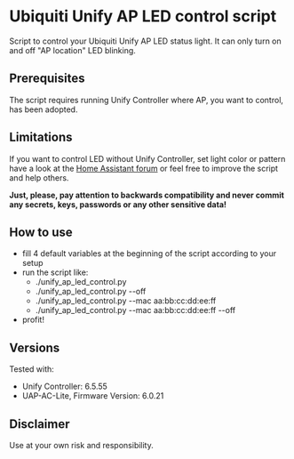 # Ubiquiti Unify AP LED control script
Script to control your Ubiquiti Unify AP LED status light. It can only turn on and off "AP location" LED blinking.

## Prerequisites
The script requires running Unify Controller where AP, you want to control, has been adopted.

## Limitations
If you want to control LED without Unify Controller, set light color or pattern have a look at the
[Home Assistant forum](https://community.home-assistant.io/t/control-unifi-ap-status-led/188063) or feel free to 
improve the script and help others.

**Just, please, pay attention to backwards compatibility and never commit any secrets, keys, passwords or any other 
sensitive data!**

## How to use
- fill 4 default variables at the beginning of the script according to your setup
- run the script like:
  - ./unify_ap_led_control.py
  - ./unify_ap_led_control.py --off
  - ./unify_ap_led_control.py --mac aa:bb:cc:dd:ee:ff
  - ./unify_ap_led_control.py --mac aa:bb:cc:dd:ee:ff --off
- profit!

## Versions
Tested with:
- Unify Controller: 6.5.55
- UAP-AC-Lite, Firmware Version: 6.0.21

## Disclaimer
Use at your own risk and responsibility.